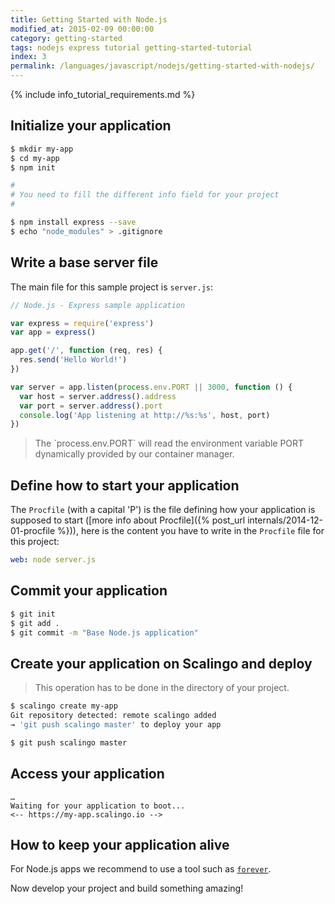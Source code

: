 ```yaml
---
title: Getting Started with Node.js
modified_at: 2015-02-09 00:00:00
category: getting-started
tags: nodejs express tutorial getting-started-tutorial
index: 3
permalink: /languages/javascript/nodejs/getting-started-with-nodejs/
---
```


{% include info_tutorial_requirements.md %}

## Initialize your application

```bash
$ mkdir my-app
$ cd my-app
$ npm init

#
# You need to fill the different info field for your project
#

$ npm install express --save
$ echo "node_modules" > .gitignore
```

## Write a base server file

The main file for this sample project is `server.js`:

```js
// Node.js - Express sample application

var express = require('express')
var app = express()

app.get('/', function (req, res) {
  res.send('Hello World!')
})

var server = app.listen(process.env.PORT || 3000, function () {
  var host = server.address().address
  var port = server.address().port
  console.log('App listening at http://%s:%s', host, port)
})
```

<blockquote class="bg-info">
  The `process.env.PORT` will read the environment variable PORT dynamically provided by our container manager.
</blockquote>

## Define how to start your application

The `Procfile` (with a capital 'P') is the file defining how your application
is supposed to start ([more info about Procfile]({% post_url
internals/2014-12-01-procfile %})), here is the content you have to write in
the `Procfile` file for this project:

```yaml
web: node server.js
```

## Commit your application

```bash
$ git init
$ git add .
$ git commit -m "Base Node.js application"
```

## Create your application on Scalingo and deploy

> This operation has to be done in the directory of your project.

```bash
$ scalingo create my-app
Git repository detected: remote scalingo added
→ 'git push scalingo master' to deploy your app

$ git push scalingo master
```

## Access your application

```text
…
Waiting for your application to boot...
<-- https://my-app.scalingo.io -->
```

## How to keep your application alive

For Node.js apps we recommend to use a tool such as
[`forever`](https://github.com/foreverjs/forever).


Now develop your project and build something amazing!
